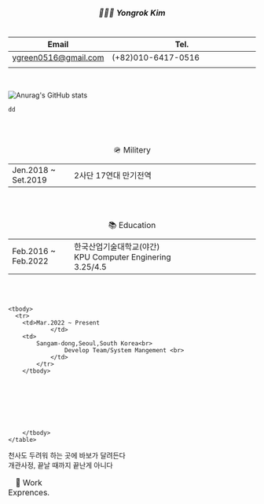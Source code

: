 
<div>
	<table> <!-- ------이름------ -->
		<caption><h5>👨🏾‍💻 Yongrok Kim</h5></caption>
    <colgroup>
		<col style="width: 10%">
      	<col style="width: auto">
	</colgroup>
    <thead>
      <tr>
        <th>Email</th>
        <th>Tel.</th>
			</tr>
    </thead>
    <tbody>
      <tr>
        <td><a href="mailto:ygreen0516@gmail.com">
  ygreen0516@gmail.com
  </a></td> 
  			<td>(+82)010-6417-0516</td>
			</tr>    
      <tr> <!-- ------병과------ -->
        <td colspan="2">
			 		<!-- 기면증(Narcolepsy)이 있습니다. -->
      	</td>
			</tr>    
		<tbody>
	</table>
  <br>
		

<!-- 깃허브 상태 표시 -->
![Anurag's GitHub stats](https://github-readme-stats.vercel.app/api?username=Grokeen&show_icons=true&theme=radical)

	dd
<br>
	<br>
	<table><!-- ------군대------ -->
		<caption>🪖 Militery</caption>
    <colgroup>
		<col style="width: 25%">
      	<col style="width: auto">
	</colgroup>
    <tbody>
      <tr>
        <td>Jen.2018 ~ Set.2019
				</td>
        <td> 
					2사단 17연대 만기전역<br>
				</td>
			</tr>    
		<tbody>
	</table>

  <br>
	<br>
	<table> <!-- ------학력------ -->
		<caption>📚 Education</caption>
    <colgroup>
		<col style="width: 25%">
      	<col style="width: auto">
	</colgroup>
    <tbody>
      <tr>
        <td>Feb.2016 ~ Feb.2022</td>
        <td>
          한국산업기술대학교(야간)<br>
          KPU Computer Enginering<br>
					3.25/4.5
				</td>
			</tr>    
		<tbody>
	</table>
  
  <br>
	<br>
	<table><!-- ------경력------ -->
		<caption>💼 Work Exprences.</caption>
    <colgroup>
		<col style="width: 25%">
      	<col style="width: auto">
	</colgroup>
		
    <tbody>
      <tr>
        <td>Mar.2022 ~ Present
				</td>
        <td>
        	Sangam-dong,Seoul,South Korea<br>
					Develop Team/System Mangement <br>
				</td>
			</tr>    
		</tbody>
	

	
  
	
	
	

		</tbody>
	</table>
</div>



  

천사도 두려워 하는 곳에 바보가 달려든다<br>
개관사정, 끝날 때까지 끝난게 아니다<br>








<!--

<div>
	<table>
		<caption>It's me</caption>
    <colgroup>
			<col style="width: 25%">
      <col style="width: 25%">
      <col style="width: 25%">
      <col style="width: 25%">
		</colgroup>
    <thead>
      <tr>
        <th>이름</th>
        <th>한글</th>
        <th>영문</th>
        <th>용록4</th>
			</tr>
    </thead>
    <tbody>
      <tr>
        <td>1</td>
        <td>2</td>
        <td>3</td>
        <td>4</td>
			</tr>
        <tr>
        <td>1</td>
        <td>2</td>
        <td>3</td>
        <td>4</td>
			</tr>
    <tbody>
	</table>
</div>

-->
<!--
**Grokeen/Grokeen** is a ✨ _special_ ✨ repository because its `README.md` (this file) appears on your GitHub profile.

Here are some ideas to get you started:

- 🔭 I’m currently working on ...
- 🌱 I’m currently learning ...
- 👯 I’m looking to collaborate on ...
- 🤔 I’m looking for help with ...
- 💬 Ask me about ...
- 📫 How to reach me: ...
- 😄 Pronouns: ...
- ⚡ Fun fact: ...
-->
